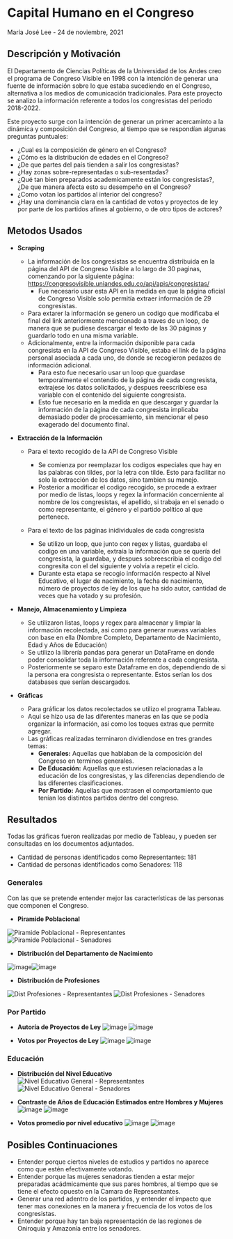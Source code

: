 # Capital Humano en el Congreso
María José Lee - 24 de noviembre, 2021

## Descripción y Motivación
El Departamento de Ciencias Políticas de la Universidad de los Andes creo el programa de Congreso Visible en 1998 con la intención de generar una fuente de información sobre lo que estaba sucediendo en el Congreso, alternativa a los medios de comunicación tradicionales. Para este proyecto se analizo la información referente a todos los congresistas del periodo 2018-2022.

Este proyecto surge con la intención de generar un primer acercaminto a la dinámica y composición del Congreso, al tiempo que se respondían algunas preguntas puntuales:
- ¿Cual es la composición de género en el Congreso?
- ¿Cómo es la distribución de edades en el Congreso?
- ¿De que partes del país tienden a salir los congresistas?
- ¿Hay zonas sobre-representadas o sub-resentadas?
- ¿Qué tan bien preparados academicamente están los congresistas?, ¿De que manera afecta esto su desempeño en el Congreso?
- ¿Como votan los partidos al interior del congreso?
- ¿Hay una dominancia clara en la cantidad de votos y proyectos de ley por parte de los partidos afines al gobierno, o de otro tipos de actores?

## Metodos Usados
- **Scraping** 
  - La información de los congresistas se encuentra distribuida en la página del API de Congreso Visible a lo largo de 30 paginas, comenzando por la siguiente página: https://congresovisible.uniandes.edu.co/api/apis/congresistas/
    - Fue necesario usar esta API en la medida en que la página oficial de Congreso Visible solo permitía extraer información de 29 congresistas.
  - Para extarer la información se genero un codigo que modificaba el final del link anteriormente mencionado a traves de un loop, de manera que se pudiese descargar el texto de las 30 páginas y guardarlo todo en una misma variable.
  - Adicionalmente, entre la información dsiponible para cada congresista en la API de Congreso Visible, estaba el link de la página personal asociada a cada uno, de donde se recogieron pedazos de información adicional.
    - Para esto fue necesario usar un loop que guardase temporalmente el contendio de la página de cada congresista, extrajese los datos solicitados, y despues reescribiese esa variable con el contenido del siguiente congresista.
    - Esto fue necesario en la medida en que descargar y guardar la información de la página de cada congresista implicaba demasiado poder de procesamiento, sin mencionar el peso exagerado del documento final.

- **Extracción de la Información** <br>
  - Para el texto recogido de la API de Congreso Visible
    - Se comienza por reemplazar los codigos especiales que hay en las palabras con tildes, por la letra con tilde. Esto para facilitar no solo la extracción de los datos, sino tambien su manejo.
     - Posterior a modificar el codigo recogido, se procede a extraer por medio de listas, loops y regex la información concerniente al nombre de los congresistas, el apellido, si trabaja en el senado o como representante, el género y el partido político al que pertenece.

  - Para el texto de las páginas inidividuales de cada congresista 
    - Se utilizo un loop, que junto con regex y listas, guardaba el codigo en una variable, extraía la información que se quería del congresista, la guardaba, y despues sobreescribia el codigo del congresita con el del siguiente y volvía a repetir el ciclo.
    - Durante esta etapa se recogio información respecto al Nivel Educativo, el lugar de nacimiento, la fecha de nacimiento, número de proyectos de ley de los que ha sido autor, cantidad de veces que ha votado y su profesión.

- **Manejo, Almacenamiento y Limpieza** <br>
  - Se utilizaron listas, loops y regex para almacenar y limpiar la información recolectada, asi como para generar nuevas variables con base en ella (Nombre Completo, Departamento de Nacimiento, Edad y Años de Educación)
  - Se utilizo la librería pandas para generar un DataFrame en donde poder consolidar toda la información referente a cada congresista.
  - Posteriormente se separo este Dataframe en dos, dependiendo de si la persona era congresista o representante. Estos serían los dos databases que serían descargados.

- **Gráficas** <br>
  - Para gráficar los datos recolectados se utilizo el programa Tableau.
  - Aqui se hizo usa de las diferentes maneras en las que se podía organizar la información, asi como los toques extras que permite agregar.
  - Las gráficas realizadas terminaron dividiendose en tres grandes temas:
    - **Generales:** Aquellas que hablaban de la composición del Congreso en terminos generales.
    - **De Educación:** Aquellas que estuviesen relacionadas a la educación de los congresistas, y las diferencias dependiendo de las diferentes clasificaciones.
    - **Por Partido:** Aquellas que mostrasen el comportamiento que tenían los distintos partidos dentro del congreso.

## Resultados
Todas las gráficas fueron realizadas por medio de Tableau, y pueden ser consultadas en los documentos adjuntados.
- Cantidad de personas identificados como Representantes: 181
- Cantidad de personas identificados como Senadores: 118

### Generales
Con las que se pretende entender mejor las características de las personas que componen el Congreso.

- **Piramide Poblacional**

![Piramide Poblacional - Representantes](https://user-images.githubusercontent.com/92488913/143255104-0a8d80fb-63f5-47f1-ab66-ecab89cb44e3.png)
![Piramide Poblacional - Senadores](https://user-images.githubusercontent.com/92488913/143255113-ffea3570-fc74-44a6-8460-76c5bc4d4c14.png)

- **Distribución del Departamento de Nacimiento**

![image](https://user-images.githubusercontent.com/92488913/143316859-93fd9292-062a-4ad8-a233-8acdb4056273.png)![image](https://user-images.githubusercontent.com/92488913/143316877-06b017d4-ee62-4159-8096-edfb431c9002.png)


- **Distribución de Profesiones**

![Dist  Profesiones - Representantes](https://user-images.githubusercontent.com/92488913/143250183-4edb08a4-4a5e-4bc6-b137-b6e48f7bf76b.png)
![Dist  Profesiones - Senadores](https://user-images.githubusercontent.com/92488913/143250105-8e0cea5a-c357-45e0-b9da-278cce3a32d5.png)


### Por Partido

- **Autoría de Proyectos de Ley**
![image](https://user-images.githubusercontent.com/92488913/143278933-fd48ee37-f950-40c8-862d-d7bf1f6cb53c.png)
![image](https://user-images.githubusercontent.com/92488913/143278954-eec92fd2-dfa4-48fa-833a-d91bcc7e6882.png)

- **Votos por Proyectos de Ley**
![image](https://user-images.githubusercontent.com/92488913/143280193-3904225a-a509-4b77-921c-45cbbec6f363.png)
![image](https://user-images.githubusercontent.com/92488913/143280224-d2f0f1ae-7a1b-4440-bb7d-99e002b66e9b.png)


### Educación

- **Distribución del Nivel Educativo**
![Nivel Educativo General - Representantes](https://user-images.githubusercontent.com/92488913/143280871-067e9355-d60e-447b-872a-a8beaf5b7613.png)
![Nivel Educativo General - Senadores](https://user-images.githubusercontent.com/92488913/143280770-fe11e98e-d77f-4b15-a013-df5ed5fd3d27.png)

- **Contraste de Años de Educación Estimados entre Hombres y Mujeres**
![image](https://user-images.githubusercontent.com/92488913/143281473-a28bc08a-422a-4f1c-bef8-bfc0b1939069.png)
![image](https://user-images.githubusercontent.com/92488913/143281518-3e53a5c1-cf1b-4f5a-b61e-ff239a5ccea5.png)

- **Votos promedio por nivel educativo**
![image](https://user-images.githubusercontent.com/92488913/143313424-251a7c74-63a6-47ae-a8c2-c7f3df5583b1.png)
![image](https://user-images.githubusercontent.com/92488913/143313175-d4089b62-e4df-43a7-9d0d-7b4fe5873263.png)

## Posibles Continuaciones
- Entender porque ciertos niveles de estudios y partidos no aparece como que estén efectivamente votando.
- Entender porque las mujeres senadoras tienden a estar mejor preparadas acádmicamente que sus pares hombres, al tiempo que se tiene el efecto opuesto en la Camara de Representantes.
- Generar una red adentro de los partidos, y entender el impacto que tener mas conexiones en la manera y frecuencia de los votos de los congresistas.
- Entender porque hay tan baja representación de las regiones de Oniroquia y Amazonía entre los senadores.
